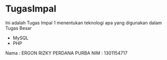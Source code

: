 # TugasImpal
Ini adalah Tugas Impal 1 menentukan teknologi apa yang digunakan dalam Tugas Besar 
- MySQL
- PHP

Nama : ERGON RIZKY PERDANA PURBA 
NIM : 1301154717
